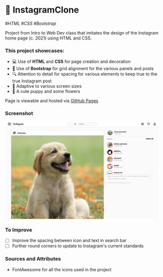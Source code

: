 # 📸 InstagramClone 

_\#HTML \#CSS \#Bootstrap_

Project from Intro to Web Dev class that imitates the design of the Instagram home page (c. 2021) using HTML and CSS. 

### This project showcases: 
- 💻 Use of **HTML** and **CSS** for page creation and decoration
- 🎉 Use of **Bootstrap** for grid alignment for the various panels and posts
- 🔍 Attention to detail for spacing for various elements to keep true to the true Instagram post
- 📱 Adaptive to various screen sizes
- 🐶 A cute puppy and some flowers

Page is viewable and hosted via [GitHub Pages](https://leungwai.github.io/InstagramClone)

### Screenshot
![Screenshot of the Instagram clone webpage by leungwai](/screenshot.png)

### To Improve
- [ ] Improve the spacing between icon and text in search bar
- [ ] Further round corners to update to Instagram's current standards 

### Sources and Attributes
- FontAwesome for all the icons used in the project

  


